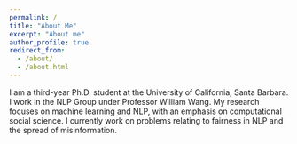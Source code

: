 ```yaml
---
permalink: /
title: "About Me"
excerpt: "About me"
author_profile: true
redirect_from: 
  - /about/
  - /about.html
---
```


I am a third-year Ph.D. student at the University of California, Santa Barbara. I work in the NLP Group under Professor William Wang. My research focuses on machine learning and NLP, with an emphasis on computational social science. I currently work on problems relating to fairness in NLP and the spread of misinformation.


